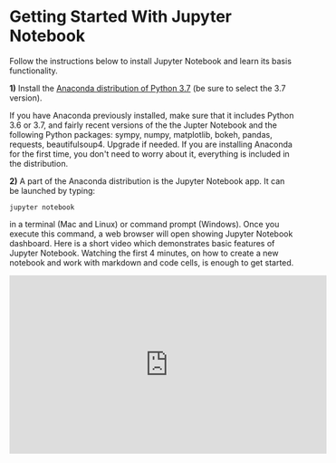 # Getting Started With Jupyter Notebook

Follow the instructions below to install Jupyter Notebook and learn its basis functionality.


**1)** Install the [Anaconda distribution of Python 3.7](https://www.anaconda.com/download)
(be sure to select the 3.7 version).

If you have Anaconda previously installed, make sure that it includes Python 3.6
or 3.7, and fairly recent versions of the the Jupter Notebook and the following
Python packages: sympy, numpy, matplotlib, bokeh, pandas, requests, beautifulsoup4.
Upgrade if needed. If you are installing Anaconda for the first time, you don't
need to worry about it, everything is included in the distribution.  

**2)** A part of the Anaconda distribution is the Jupyter Notebook app. It can be launched by typing:

```jupyter notebook```

in a terminal (Mac and Linux)  or command prompt (Windows). Once you execute
this command, a web browser will open showing Jupyter Notebook dashboard.  Here is a short
video which demonstrates basic features of Jupyter Notebook. Watching the first
4 minutes, on how to create a new notebook and work with markdown and code cells,
is enough to get started.

<div align="center">
<iframe  max-width="100%" width="560px" height="315px" src="https://www.youtube.com/embed/BJnro9jQ3fE" frameborder="0" allow="accelerometer; autoplay; encrypted-media; gyroscope; picture-in-picture" allowfullscreen></iframe>
</div>
<br/>

